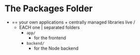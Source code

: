 # The Packages Folder

* == your own applications + centrally managed libraries live /
  * EACH one | separated folders
    * `app/`
      * for the frontend
    * `backend/`
      * for the Node backend
